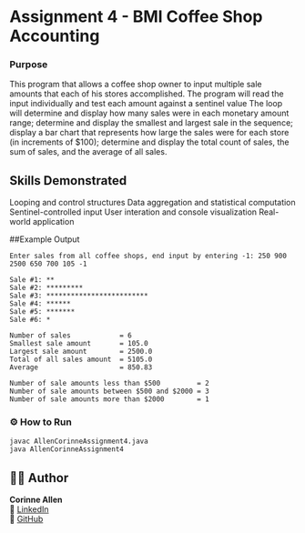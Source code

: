 # Assignment 4 - BMI Coffee Shop Accounting

### Purpose
This program that allows a coffee shop owner to input multiple sale amounts that each of his stores 
accomplished. The program will read the input individually and test each amount against a sentinel value
The loop will determine and display how many sales were in each monetary amount range; determine and 
display the smallest and largest sale in the sequence; display a bar chart that represents how large the
sales were for each store (in increments of $100); determine and display the total count of sales, the 
sum of sales, and the average of all sales.

## Skills Demonstrated
Looping and control structures
Data aggregation and statistical computation
Sentinel-controlled input
User interation and console visualization
Real-world application

##Example Output
```
Enter sales from all coffee shops, end input by entering -1: 250 900 2500 650 700 105 -1

Sale #1: **
Sale #2: *********
Sale #3: *************************
Sale #4: ******
Sale #5: *******
Sale #6: *

Number of sales            = 6
Smallest sale amount       = 105.0
Largest sale amount        = 2500.0
Total of all sales amount  = 5105.0
Average                    = 850.83

Number of sale amounts less than $500         = 2
Number of sale amounts between $500 and $2000 = 3
Number of sale amounts more than $2000        = 1
```

### ⚙️ How to Run
```bash
javac AllenCorinneAssignment4.java
java AllenCorinneAssignment4
```

## 🧑‍💻 Author
**Corinne Allen**  
💼 [LinkedIn](https://www.linkedin.com/in/ceallen/)  
🐙 [GitHub](https://github.com/RinAllen18)
